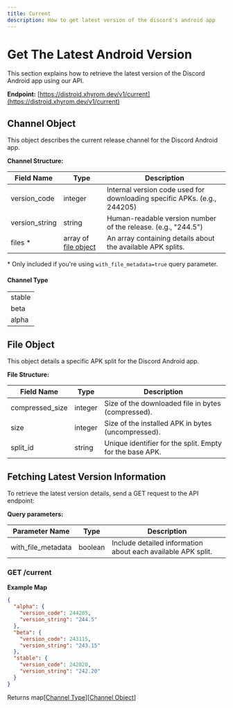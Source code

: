 ```yaml
---
title: Current
description: How to get latest version of the discord's android app
---
```


# Get The Latest Android Version

This section explains how to retrieve the latest version of the Discord Android app using our API.

**Endpoint:** [https://distroid.xhyrom.dev/v1/current](https://distroid.xhyrom.dev/v1/current)

## Channel Object

This object describes the current release channel for the Discord Android app.

**Channel Structure:**

| Field Name     | Type                                 | Description                                                              |
| -------------- | ------------------------------------ | ------------------------------------------------------------------------ |
| version_code   | integer                              | Internal version code used for downloading specific APKs. (e.g., 244205) |
| version_string | string                               | Human-readable version number of the release. (e.g., "244.5")            |
| files \*       | array of [file object](#file-object) | An array containing details about the available APK splits.              |

\* Only included if you're using `with_file_metadata=true` query parameter.

#### Channel Type

|        |
| ------ |
| stable |
| beta   |
| alpha  |

## File Object

This object details a specific APK split for the Discord Android app.

**File Structure:**

| Field Name      | Type    | Description                                              |
| --------------- | ------- | -------------------------------------------------------- |
| compressed_size | integer | Size of the downloaded file in bytes (compressed).       |
| size            | integer | Size of the installed APK in bytes (uncompressed).       |
| split_id        | string  | Unique identifier for the split. Empty for the base APK. |

## Fetching Latest Version Information

To retrieve the latest version details, send a GET request to the API endpoint:

**Query parameters:**

| Parameter Name     | Type    | Description                                                  |
| ------------------ | ------- | ------------------------------------------------------------ |
| with_file_metadata | boolean | Include detailed information about each available APK split. |

### GET /current

**Example Map**

```json
{
  "alpha": {
    "version_code": 244205,
    "version_string": "244.5"
  },
  "beta": {
    "version_code": 243115,
    "version_string": "243.15"
  },
  "stable": {
    "version_code": 242020,
    "version_string": "242.20"
  }
}
```

Returns map\[[Channel Type](#channel-type)\]\[[Channel Object](#channel-object)\]
